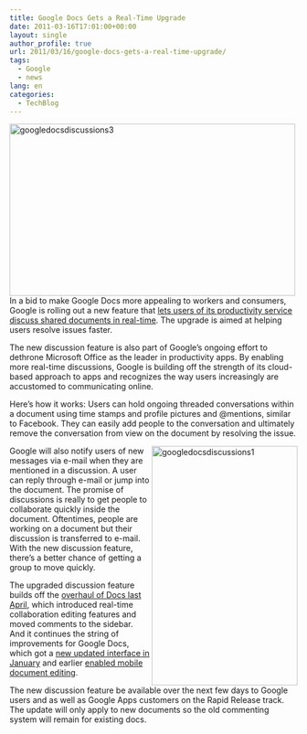 ```yaml
---
title: Google Docs Gets a Real-Time Upgrade
date: 2011-03-16T17:01:00+00:00
layout: single
author_profile: true
url: 2011/03/16/google-docs-gets-a-real-time-upgrade/
tags:
  - Google
  - news
lang: en
categories: 
  - TechBlog
---
```

[<img title="googledocsdiscussions3" border="0" alt="googledocsdiscussions3" src="http://lh6.ggpht.com/_vaUVXcmC3OI/TYDlb2yGX4I/AAAAAAAADt8/VAdBKj1tnv0/googledocsdiscussions3_thumb%5B2%5D.png?imgmax=800" width="500" height="301" />](http://lh4.ggpht.com/_vaUVXcmC3OI/TYDlWzz8jeI/AAAAAAAADt4/0AtGBA_S42E/s1600-h/googledocsdiscussions3%5B4%5D.png)In a bid to make Google Docs more appealing to workers and consumers, Google is rolling out a new feature that [lets users of its productivity service discuss shared documents in real-time](http://googledocs.blogspot.com/2011/03/introducing-discussions-in-google-docs.html). The upgrade is aimed at helping users resolve issues faster.

The new discussion feature is also part of Google’s ongoing effort to dethrone Microsoft Office as the leader in productivity apps. By enabling more real-time discussions, Google is building off the strength of its cloud-based approach to apps and recognizes the way users increasingly are accustomed to communicating online.

Here’s how it works: Users can hold ongoing threaded conversations within a document using time stamps and profile pictures and @mentions, similar to Facebook. They can easily add people to the conversation and ultimately remove the conversation from view on the document by resolving the issue.

[<img title="googledocsdiscussions1" border="0" alt="googledocsdiscussions1" align="right" src="http://lh5.ggpht.com/_vaUVXcmC3OI/TYDlya3_ywI/AAAAAAAADuE/K6ZKxTMZ0nY/googledocsdiscussions1_thumb%5B4%5D.png?imgmax=800" width="255" height="419" />](http://lh5.ggpht.com/_vaUVXcmC3OI/TYDltamLyNI/AAAAAAAADuA/DKtexKJi6EQ/s1600-h/googledocsdiscussions1%5B6%5D.png)Google will also notify users of new messages via e-mail when they are mentioned in a discussion. A user can reply through e-mail or jump into the document. The promise of discussions is really to get people to collaborate quickly inside the document. Oftentimes, people are working on a document but their discussion is transferred to e-mail. With the new discussion feature, there’s a better chance of getting a group to move quickly.

The upgraded discussion feature builds off the [overhaul of Docs last April](http://googledocs.blogspot.com/2010/04/new-google-docs.html), which introduced real-time collaboration editing features and moved comments to the sidebar. And it continues the string of improvements for Google Docs, which got a [new updated interface in January](http://gigaom.com/collaboration/google-docs-makeover-shoots-for-better-cloud-organization/) and earlier [enabled mobile document editing](http://gigaom.com/2010/11/17/google-takes-the-mobile-shackles-off-docs/).

The new discussion feature be available over the next few days to Google users and as well as Google Apps customers on the Rapid Release track. The update will only apply to new documents so the old commenting system will remain for existing docs.